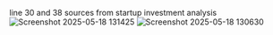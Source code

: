 line 30 and 38 sources from startup investment analysis
![Screenshot 2025-05-18 131425](https://github.com/user-attachments/assets/82ec4b63-c104-4fa5-8ae6-ff3c8fb3ff7c)
![Screenshot 2025-05-18 130630](https://github.com/user-attachments/assets/91fc0ee0-7f8c-4411-81cb-514d53725249)
